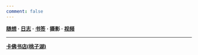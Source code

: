 ```yaml
---
comment: false
---
```

**[随想](/moments)  ·  [日志](/success)  ·  [书签](/bookmarks)  ·  摄影  ·  [视频](/videos)**

---

**[卡佛书店(桃子湖)](/pho/kafo)**
